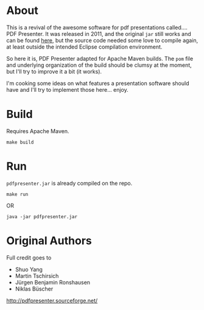 # About

This is a revival of the awesome software for pdf presentations called.... PDF Presenter. 
It was released in 2011, and the original `jar` still works and can be found [here](http://pdfpresenter.sourceforge.net), but the source code needed some love to compile again, at least outside the intended Eclipse compilation environment.

So here it is, PDF Presenter adapted for Apache Maven builds.
The `pom` file and underlying organization of the build should be clumsy at the moment, but I'll try to improve it a bit (it works).

I'm cooking some ideas on what features a presentation software should have and I'll try to implement those here... enjoy.

# Build

Requires Apache Maven.

`make build`


# Run

`pdfpresenter.jar` is already compiled on the repo.

`make run`

OR

`java -jar pdfpresenter.jar`


# Original Authors

Full credit goes to

* Shuo Yang
* Martin Tschirsich
* Jürgen Benjamin Ronshausen
* Niklas Büscher

http://pdfpresenter.sourceforge.net/
